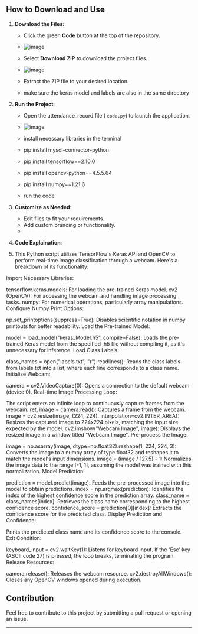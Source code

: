 ## How to Download and Use
1. **Download the Files**:
   - Click the green **Code** button at the top of the repository.
   - ![image](https://github.com/user-attachments/assets/597b4581-f49a-4c25-bfd2-4d71bf3c902e)

   - Select **Download ZIP** to download the project files.
   - ![image](https://github.com/user-attachments/assets/43d7a272-21c3-4968-a663-2f54fa4c53b3)

   - Extract the ZIP file to your desired location.
   - make sure the keras model and labels are also in the same directory

2. **Run the Project**:
   - Open the attendance_record file ( `code.py`) to launch the application.
   - ![image](https://github.com/user-attachments/assets/b9b03de3-067b-4d7c-8ca6-033c679c71cd)

   - install necessary libraries in the terminal 
   - pip install mysql-connector-python
   - pip install tensorflow==2.10.0
   - pip install opencv-python==4.5.5.64
   - pip install numpy==1.21.6
   - run the code
3. **Customize as Needed**:
   - Edit files to fit your requirements.
   - Add custom branding or functionality.
   - 
3. **Code Explaination**:
4. This Python script utilizes TensorFlow's Keras API and OpenCV to perform real-time image classification through a webcam. Here's a breakdown of its functionality:

Import Necessary Libraries:

tensorflow.keras.models: For loading the pre-trained Keras model.
cv2 (OpenCV): For accessing the webcam and handling image processing tasks.
numpy: For numerical operations, particularly array manipulations.
Configure Numpy Print Options:

np.set_printoptions(suppress=True): Disables scientific notation in numpy printouts for better readability.
Load the Pre-trained Model:

model = load_model("keras_Model.h5", compile=False): Loads the pre-trained Keras model from the specified .h5 file without compiling it, as it's unnecessary for inference.
Load Class Labels:

class_names = open("labels.txt", "r").readlines(): Reads the class labels from labels.txt into a list, where each line corresponds to a class name.
Initialize Webcam:

camera = cv2.VideoCapture(0): Opens a connection to the default webcam (device 0).
Real-time Image Processing Loop:

The script enters an infinite loop to continuously capture frames from the webcam.
ret, image = camera.read(): Captures a frame from the webcam.
image = cv2.resize(image, (224, 224), interpolation=cv2.INTER_AREA): Resizes the captured image to 224x224 pixels, matching the input size expected by the model.
cv2.imshow("Webcam Image", image): Displays the resized image in a window titled "Webcam Image".
Pre-process the Image:

image = np.asarray(image, dtype=np.float32).reshape(1, 224, 224, 3): Converts the image to a numpy array of type float32 and reshapes it to match the model's input dimensions.
image = (image / 127.5) - 1: Normalizes the image data to the range [-1, 1], assuming the model was trained with this normalization.
Model Prediction:

prediction = model.predict(image): Feeds the pre-processed image into the model to obtain predictions.
index = np.argmax(prediction): Identifies the index of the highest confidence score in the prediction array.
class_name = class_names[index]: Retrieves the class name corresponding to the highest confidence score.
confidence_score = prediction[0][index]: Extracts the confidence score for the predicted class.
Display Prediction and Confidence:

Prints the predicted class name and its confidence score to the console.
Exit Condition:

keyboard_input = cv2.waitKey(1): Listens for keyboard input.
If the 'Esc' key (ASCII code 27) is pressed, the loop breaks, terminating the program.
Release Resources:

camera.release(): Releases the webcam resource.
cv2.destroyAllWindows(): Closes any OpenCV windows opened during execution.


## Contribution
Feel free to contribute to this project by submitting a pull request or opening an issue.

---
